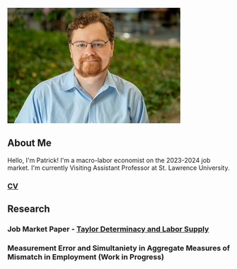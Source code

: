 ![Image](./docs/profilepic.jpg)
## About Me
Hello, I'm Patrick!
I'm a macro-labor economist on the 2023-2024 job market.
I'm currently Visiting Assistant Professor at St. Lawrence University.

### [CV](./docs/BurkePatrick-CV.pdf) 

## Research
### Job Market Paper - [Taylor Determinacy and Labor Supply](./docs/lsupplydetS-2.pdf)
### Measurement Error and Simultaniety in Aggregate Measures of Mismatch in Employment (Work in Progress)
